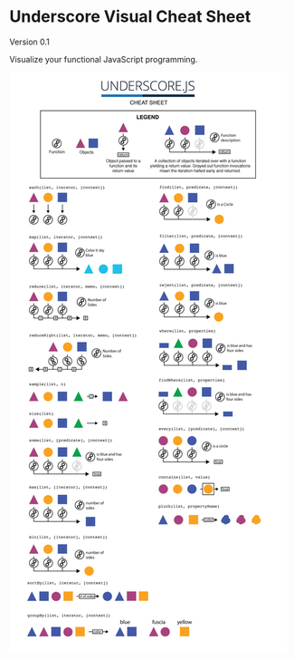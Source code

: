 Underscore Visual Cheat Sheet
=============================

Version 0.1

Visualize your functional JavaScript programming.

![The cheat sheet.](/cheat-sheet.jpg?raw=true "Cheat sheet")
